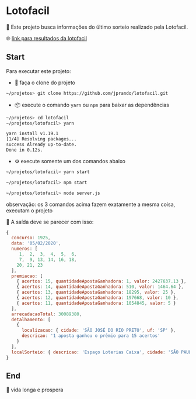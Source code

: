 # Lotofacil

🎲 Este projeto busca informações do último sorteio realizado pela Lotofacil.

🌐 [link para resultados da lotofacil](http://loterias.caixa.gov.br/wps/portal/loterias/landing/lotofacil/)

## Start

Para executar este projeto:
- 🤲 faça o clone do projeto
```sh
~/projetos> git clone https://github.com/jprando/lotofacil.git
```
- 📦 execute o comando `yarn` ou `npm` para baixar as dependências
```sh
~/projetos> cd lotofacil
~/projetos/lotofacil> yarn

yarn install v1.19.1
[1/4] Resolving packages...
success Already up-to-date.
Done in 0.12s.
```
- ⚙️ execute somente um dos comandos abaixo

```sh
~/projetos/lotofacil> yarn start
```
```sh
~/projetos/lotofacil> npm start
```
```sh
~/projetos/lotofacil> node server.js
```

observação: os 3 comandos acima fazem exatamente a mesma coisa, executam o projeto

📝 A saída deve se parecer com isso:

```javascript
{
  concurso: 1925,
  data: '05/02/2020',      
  numeros: [
     1,  2,  3,  4,  5,  6,
     7,  9, 13, 14, 16, 18,
    20, 21, 23
  ],
  premiacao: [
    { acertos: 15, quantidadeApostaGanhadora: 1, valor: 2427637.13 },
    { acertos: 14, quantidadeApostaGanhadora: 510, valor: 1464.64 },
    { acertos: 13, quantidadeApostaGanhadora: 18295, valor: 25 },
    { acertos: 12, quantidadeApostaGanhadora: 197668, valor: 10 },
    { acertos: 11, quantidadeApostaGanhadora: 1054845, valor: 5 }
  ],
  arrecadacaoTotal: 30089380,
  detalhamento: [
    {
      localizacao: { cidade: 'SÃO JOSÉ DO RIO PRETO', uf: 'SP' },
      descricao: '1 aposta ganhou o prêmio para 15 acertos'
    }
  ],
  localSorteio: { descricao: 'Espaço Loterias Caixa', cidade: 'SÃO PAULO', uf: 'SP' }
}
```

## End

 🖖 vida longa e prospera
